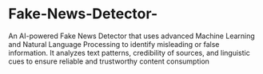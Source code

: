 # Fake-News-Detector-
An AI-powered Fake News Detector that uses advanced Machine Learning and Natural Language Processing to identify misleading or false information. It analyzes text patterns, credibility of sources, and linguistic cues to ensure reliable and trustworthy content consumption
